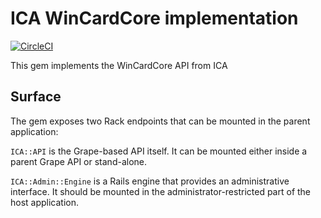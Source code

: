 # ICA WinCardCore implementation

[![CircleCI](https://circleci.com/gh/evopark/ica.svg?style=svg&circle-token=3bcbc008369109e863b139fde49e6e94c3ae6ffc)](https://circleci.com/gh/evopark/ica)

This gem implements the WinCardCore API from ICA

## Surface

The gem exposes two Rack endpoints that can be mounted in the parent
application:

`ICA::API` is the Grape-based API itself. It can be mounted
either inside a parent Grape API or stand-alone.

`ICA::Admin::Engine` is a Rails engine that provides an
administrative interface. It should be mounted in the administrator-restricted
part of the host application.
